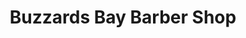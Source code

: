 ---
title: "Buzzards Bay Barber Shop"
url: /buzzards-bay/buzzards-bay-barber-shop/
shop: Friseur
---